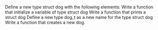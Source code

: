Define a new type struct dog with the following elements:
Write a function that initialize a variable of type struct dog
Write a function that prints a struct dog
Define a new type dog_t as a new name for the type struct dog
Write a function that creates a new dog.
